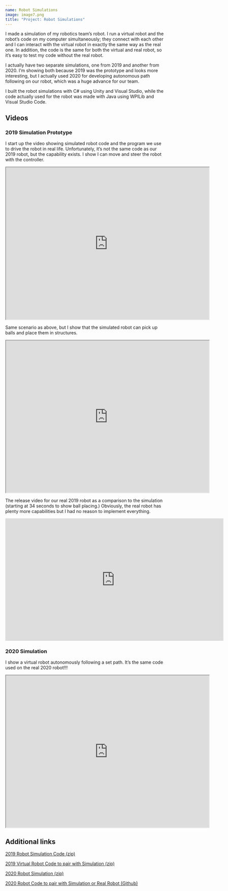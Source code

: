 ```yaml
---
name: Robot Simulations
image: image7.png
title: "Project: Robot Simulations"
---
```

I made a simulation of my robotics team’s robot. I run a virtual robot and the robot’s code on my computer simultaneously; they connect with each other and I can interact with the virtual robot in exactly the same way as the real one. In addition, the code is the same for both the virtual and real robot, so it’s easy to test my code without the real robot.

I actually have two separate simulations, one from 2019 and another from 2020. I’m showing both because 2019 was the prototype and looks more interesting, but I actually used 2020 for developing autonomous path following on our robot, which was a huge advance for our team.

I built the robot simulations with C# using Unity and Visual Studio, while the code actually used for the robot was made with Java using WPILib and Visual Studio Code.

## Videos

### 2019 Simulation Prototype

I start up the video showing simulated robot code and the program we use to drive the robot in real life. Unfortunately, it’s not the same code as our 2019 robot, but the capability exists. I show I can move and steer the robot with the controller.

<iframe src="https://drive.google.com/file/d/1tYx_7uJ7n5KWYfcmkQkbgKJpjBjJ8q7E/preview" width="640" height="480"></iframe>

Same scenario as above, but I show that the simulated robot can pick up balls and place them in structures.

<iframe src="https://drive.google.com/file/d/1Q6EcMuhJILCXsFb5bzV3Rc1xNogENhsZ/preview" width="640" height="480"></iframe>

The release video for our real 2019 robot as a comparison to the simulation (starting at 34 seconds to show ball placing.) Obviously, the real robot has plenty more capabilities but I had no reason to implement everything.

<iframe width="687" height="386" src="https://www.youtube.com/embed/OaNF-Erl2Xw?start=34" frameborder="0" allow="accelerometer; autoplay; clipboard-write; encrypted-media; gyroscope; picture-in-picture" allowfullscreen></iframe>

### 2020 Simulation

I show a virtual robot autonomously following a set path. It’s the same code used on the real 2020 robot!!!

<iframe src="https://drive.google.com/file/d/1_a-ZctrLhBRgMofLXju8Ly5RJ1Ve8Y7B/preview" width="640" height="480"></iframe>

## Additional links

[2019 Robot Simulation Code (zip)](https://drive.google.com/file/d/1S0VFIzhCbx8f6y40LcNRrEQYKj-XFDkQ/view?usp=sharing)

[2019 Virtual Robot Code to pair with Simulation (zip)](https://drive.google.com/file/d/1HEVlgPs5UWWFKeFxqeBK5Fj1gKIyfLRw/view?usp=sharing)

[2020 Robot Simulation (zip)](https://drive.google.com/file/d/1-FxXLa-02TTN44t5v-Dj4YZM7ACSFAhE/view?usp=sharing)

[2020 Robot Code to pair with Simulation or Real Robot (Github)](https://github.com/FRCTeam4500/2020Robot)
